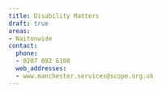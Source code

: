 ```yaml
---
title: Disability Matters
draft: true
areas:
- Naitonwide
contact:
  phone:
  - 0207 092 6108
  web_addresses:
  - www.manchester.services@scope.org.uk
---
```


